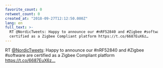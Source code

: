 ```yaml
---
favorite_count: 0
retweet_count: 0
created_at: "2018-09-27T12:12:50.000Z"
lang: en
full_text: >-
  RT @NordicTweets: Happy to announce our #nRF52840 and #Zigbee #software are
  certified as a Zigbee Compliant platform https://t.co/6687EuX6z…
---
```


RT [@NordicTweets](https://twitter.com/NordicTweets): Happy to announce our
#nRF52840 and #Zigbee #software are certified as a Zigbee Compliant platform
https://t.co/6687EuX6z…
